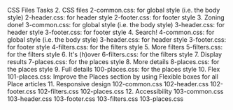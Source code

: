 CSS Files
Tasks
2. CSS files
2-common.css: for global style (i.e. the body style)
2-header.css: for header style
2-footer.css: for footer style
3. Zoning done!
3-common.css: for global style (i.e. the body style)
3-header.css: for header style
3-footer.css: for footer style
4. Search!
4-common.css: for global style (i.e. the body style)
3-header.css: for header style
3-footer.css: for footer style
4-filters.css: for the filters style
5. More filters
5-filters.css: for the filters style
6. It's (h)over
6-filters.css: for the filters style
7. Display results
7-places.css: for the places style
8. More details
8-places.css: for the places style
9. Full details
100-places.css: for the places style
10. Flex
101-places.css: Improve the Places section by using Flexible boxes for all Place articles
11. Responsive design
102-common.css
102-header.css
102-footer.css
102-filters.css
102-places.css
12. Accessibility
103-common.css
103-header.css
103-footer.css
103-filters.css
103-places.css
